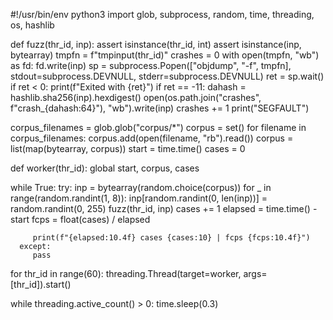 #!/usr/bin/env python3
import glob, subprocess, random, time, threading, os, hashlib

def fuzz(thr_id, inp):
   assert isinstance(thr_id, int)
   assert isinstance(inp, bytearray)
   tmpfn = f"tmpinput(thr_id)"
   crashes = 0
   with open(tmpfn, "wb") as fd:
      fd.write(inp)
   sp = subprocess.Popen(["objdump", "-f", tmpfn], stdout=subprocess.DEVNULL, stderr=subprocess.DEVNULL)
   ret = sp.wait()
   if ret < 0:
         print(f"Exited with {ret}")
         if ret == -11:
               dahash = hashlib.sha256(inp).hexdigest()
               open(os.path.join("crashes", f"crash_{dahash:64}"), "wb").write(inp)
               crashes += 1
               print("SEGFAULT")

corpus_filenames = glob.glob("corpus/*")
corpus = set()
for filename in corpus_filenames:
   corpus.add(open(filename, "rb").read())
corpus = list(map(bytearray, corpus))
start = time.time()
cases = 0

def worker(thr_id):
   global start, corpus, cases

   while True:
      try:
         inp = bytearray(random.choice(corpus))
         for _ in range(random.randint(1, 8)):
            inp[random.randint(0, len(inp))] = random.randint(0, 255)
         fuzz(thr_id, inp)
         cases += 1
         elapsed = time.time() - start
         fcps = float(cases) / elapsed

         print(f"{elapsed:10.4f} cases {cases:10} | fcps {fcps:10.4f}")
      except: 
         pass      

for thr_id in range(60):
   threading.Thread(target=worker, args=[thr_id]).start()

while threading.active_count() > 0:
   time.sleep(0.3)
